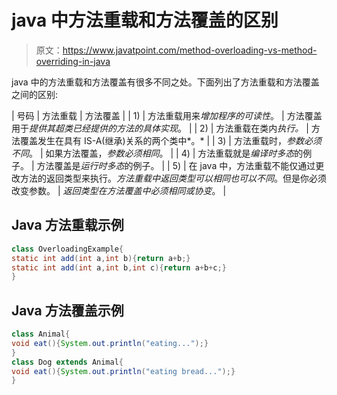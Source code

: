 # java 中方法重载和方法覆盖的区别

> 原文：<https://www.javatpoint.com/method-overloading-vs-method-overriding-in-java>

java 中的方法重载和方法覆盖有很多不同之处。下面列出了方法重载和方法覆盖之间的区别:

| 号码 | 方法重载 | 方法覆盖 |
| 1) | 方法重载用来*增加程序的可读性*。 | 方法覆盖用于*提供其超类已经提供的方法的具体实现*。 |
| 2) | 方法重载在类内*执行。* | 方法覆盖发生在具有 IS-A(继承)关系的两个类中*。* |
| 3) | 方法重载时，*参数必须不同*。 | 如果方法覆盖，*参数必须相同*。 |
| 4) | 方法重载就是*编译时多态*的例子。 | 方法覆盖是*运行时多态*的例子。 |
| 5) | 在 java 中，方法重载不能仅通过更改方法的返回类型来执行。*方法重载中返回类型可以相同也可以不同*。但是你必须改变参数。 | *返回类型在方法覆盖中必须相同或协变*。 |

## Java 方法重载示例

```java
class OverloadingExample{
static int add(int a,int b){return a+b;}
static int add(int a,int b,int c){return a+b+c;}
}

```

## Java 方法覆盖示例

```java
class Animal{
void eat(){System.out.println("eating...");}
}
class Dog extends Animal{
void eat(){System.out.println("eating bread...");}
}

```